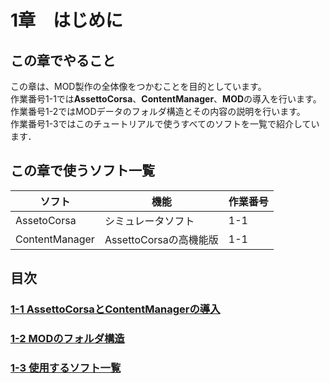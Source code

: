 # 1章　はじめに
  
## この章でやること 

この章は、MOD製作の全体像をつかむことを目的としています。  
作業番号1-1では**AssettoCorsa**、**ContentManager**、**MOD**の導入を行います。  
作業番号1-2ではMODデータのフォルダ構造とその内容の説明を行います。  
作業番号1-3ではこのチュートリアルで使うすべてのソフトを一覧で紹介しています．  

## この章で使うソフト一覧
| ソフト | 機能 | 作業番号 |
----|---- |---- 
| AssetoCorsa | シミュレータソフト | 1-1 |
| ContentManager | AssettoCorsaの高機能版 | 1-1 |


## 目次
### [1-1 AssettoCorsaとContentManagerの導入](https://github.com/JSAE-ARCHIVES/MOD-Tutorial/blob/main/1%E7%AB%A0%20%E3%81%AF%E3%81%98%E3%82%81%E3%81%AB/1-1%20AssettoCorsa%E3%81%A8ContentManager%E3%81%AE%E5%B0%8E%E5%85%A5.md)
### [1-2 MODのフォルダ構造](https://github.com/JSAE-ARCHIVES/MOD-Tutorial/blob/main/1%E7%AB%A0%20%E3%81%AF%E3%81%98%E3%82%81%E3%81%AB/1-2%20MOD%E3%81%AE%E3%83%95%E3%82%A9%E3%83%AB%E3%83%80%E6%A7%8B%E9%80%A0.md)
### [1-3 使用するソフト一覧](https://github.com/JSAE-ARCHIVES/MOD-Tutorial/blob/main/1%E7%AB%A0%20%E3%81%AF%E3%81%98%E3%82%81%E3%81%AB/1-3%20%E4%BD%BF%E7%94%A8%E3%81%99%E3%82%8B%E3%82%BD%E3%83%95%E3%83%88%E4%B8%80%E8%A6%A7.md)
